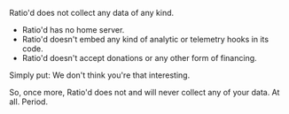Ratio'd does not collect any data of any kind.

+ Ratio'd has no home server.
+ Ratio'd doesn't embed any kind of analytic or telemetry hooks in its code.
+ Ratio'd doesn't accept donations or any other form of financing.

Simply put: We don't think you're that interesting. 

So, once more, Ratio'd does not and will never collect any of your data. At all. Period.
